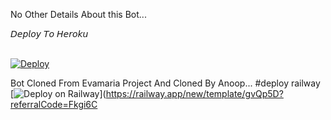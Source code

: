 No Other Details About this Bot...

<summary>𝘋𝘦𝘱𝘭𝘰𝘺 𝘛𝘰 𝘏𝘦𝘳𝘰𝘬𝘶</summary>
<br>
<p>
<a href="https://heroku.com/deploy?template=https://github.com/prosa782/EvaMaria">
  <img src="https://www.herokucdn.com/deploy/button.svg" alt="Deploy">
</a>
</p>

Bot Cloned From Evamaria Project And Cloned By Anoop...
#deploy railway
[![Deploy on Railway](https://railway.app/button.svg)](https://railway.app/new/template/gvQp5D?referralCode=Fkgi6C
